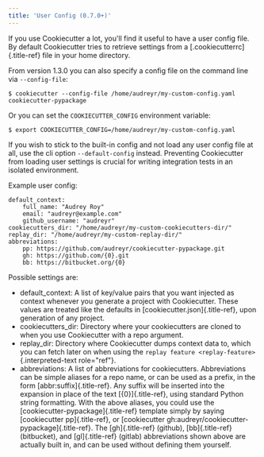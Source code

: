 ```yaml
---
title: 'User Config (0.7.0+)'
---
```


If you use Cookiecutter a lot, you\'ll find it useful to have a user
config file. By default Cookiecutter tries to retrieve settings from a
[.cookiecutterrc]{.title-ref} file in your home directory.

From version 1.3.0 you can also specify a config file on the command
line via `--config-file`:

    $ cookiecutter --config-file /home/audreyr/my-custom-config.yaml cookiecutter-pypackage

Or you can set the `COOKIECUTTER_CONFIG` environment variable:

    $ export COOKIECUTTER_CONFIG=/home/audreyr/my-custom-config.yaml

If you wish to stick to the built-in config and not load any user config
file at all, use the cli option `--default-config` instead. Preventing
Cookiecutter from loading user settings is crucial for writing
integration tests in an isolated environment.

Example user config:

``` {.yaml}
default_context:
    full_name: "Audrey Roy"
    email: "audreyr@example.com"
    github_username: "audreyr"
cookiecutters_dir: "/home/audreyr/my-custom-cookiecutters-dir/"
replay_dir: "/home/audreyr/my-custom-replay-dir/"
abbreviations:
    pp: https://github.com/audreyr/cookiecutter-pypackage.git
    gh: https://github.com/{0}.git
    bb: https://bitbucket.org/{0}
```

Possible settings are:

-   default\_context: A list of key/value pairs that you want injected
    as context whenever you generate a project with Cookiecutter. These
    values are treated like the defaults in
    [cookiecutter.json]{.title-ref}, upon generation of any project.
-   cookiecutters\_dir: Directory where your cookiecutters are cloned to
    when you use Cookiecutter with a repo argument.
-   replay\_dir: Directory where Cookiecutter dumps context data to,
    which you can fetch later on when using the
    `replay feature <replay-feature>`{.interpreted-text role="ref"}.
-   abbreviations: A list of abbreviations for cookiecutters.
    Abbreviations can be simple aliases for a repo name, or can be used
    as a prefix, in the form [abbr:suffix]{.title-ref}. Any suffix will
    be inserted into the expansion in place of the text
    [{0}]{.title-ref}, using standard Python string formatting. With the
    above aliases, you could use the
    [cookiecutter-pypackage]{.title-ref} template simply by saying
    [cookiecutter pp]{.title-ref}, or [cookiecutter
    gh:audreyr/cookiecutter-pypackage]{.title-ref}. The [gh]{.title-ref}
    (github), [bb]{.title-ref} (bitbucket), and [gl]{.title-ref}
    (gitlab) abbreviations shown above are actually built in, and can be
    used without defining them yourself.

